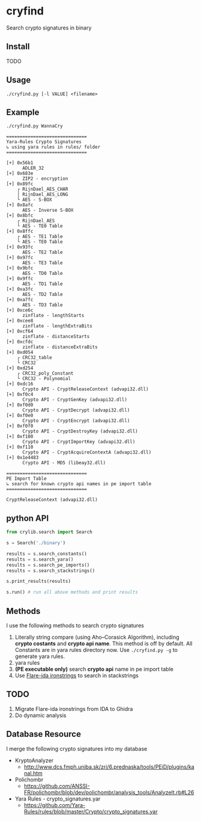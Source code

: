 # cryfind

Search crypto signatures in binary

## Install

TODO

## Usage

```
./cryfind.py [-l VALUE] <filename>
```

## Example

```
./cryfind.py WannaCry
```

```
==============================
Yara-Rules Crypto Signatures
↳ using yara rules in rules/ folder
==============================

[+] 0x56b1
      ADLER_32
[+] 0x683e
      ZIP2 - encryption
[+] 0x89fc
    ┌ RijnDael_AES_CHAR
    │ RijnDael_AES_LONG
    └ AES - S-BOX
[+] 0x8afc
      AES - Inverse S-BOX
[+] 0x8bfc
    ┌ RijnDael_AES
    └ AES - TE0 Table
[+] 0x8ffc
    ┌ AES - TE1 Table
    └ AES - TE0 Table
[+] 0x93fc
      AES - TE2 Table
[+] 0x97fc
      AES - TE3 Table
[+] 0x9bfc
      AES - TD0 Table
[+] 0x9ffc
      AES - TD1 Table
[+] 0xa3fc
      AES - TD2 Table
[+] 0xa7fc
      AES - TD3 Table
[+] 0xce6c
      zinflate - lengthStarts
[+] 0xcee8
      zinflate - lengthExtraBits
[+] 0xcf64
      zinflate - distanceStarts
[+] 0xcfdc
      zinflate - distanceExtraBits
[+] 0xd054
    ┌ CRC32_table
    └ CRC32
[+] 0xd254
    ┌ CRC32_poly_Constant
    └ CRC32 - Polynomial
[+] 0xdc16
      Crypto API - CryptReleaseContext (advapi32.dll)
[+] 0xf0c4
      Crypto API - CryptGenKey (advapi32.dll)
[+] 0xf0d0
      Crypto API - CryptDecrypt (advapi32.dll)
[+] 0xf0e0
      Crypto API - CryptEncrypt (advapi32.dll)
[+] 0xf0f0
      Crypto API - CryptDestroyKey (advapi32.dll)
[+] 0xf100
      Crypto API - CryptImportKey (advapi32.dll)
[+] 0xf110
      Crypto API - CryptAcquireContextA (advapi32.dll)
[+] 0x1e4483
      Crypto API - MD5 (libeay32.dll)

==============================
PE Import Table
↳ search for known crypto api names in pe import table
==============================

CryptReleaseContext (advapi32.dll)
```

## python API

```python
from crylib.search import Search

s = Search('./binary')

results = s.search_constants()
results = s.search_yara()
results = s.search_pe_imports()
results = s.search_stackstrings()

s.print_results(results)

s.run() # run all above methods and print results
```

## Methods

I use the following methods to search crypto signatures

1. Literally string compare (using Aho–Corasick Algorithm), including **crypto costants** and **crypto api name**. This method is off by default. All Constants are in yara rules directory now. Use `./cryfind.py -g` to generate yara rules.
2. yara rules
3. **(PE executable only)** search **crypto api** name in pe import table 
4. Use [Flare-ida ironstrings](https://www.fireeye.com/blog/threat-research/2019/02/recovering-stackstrings-using-emulation-with-ironstrings.html) to search in stackstrings

## TODO

1. Migrate Flare-ida ironstrings from IDA to Ghidra
2. Do dynamic analysis

## Database Resource

I merge the following crypto signatures into my database

* KryptoAnalyzer
    - http://www.dcs.fmph.uniba.sk/zri/6.prednaska/tools/PEiD/plugins/kanal.htm
* Polichombr
    - https://github.com/ANSSI-FR/polichombr/blob/dev/polichombr/analysis_tools/AnalyzeIt.rb#L26
* Yara Rules - crypto_signatures.yar
    - https://github.com/Yara-Rules/rules/blob/master/Crypto/crypto_signatures.yar
